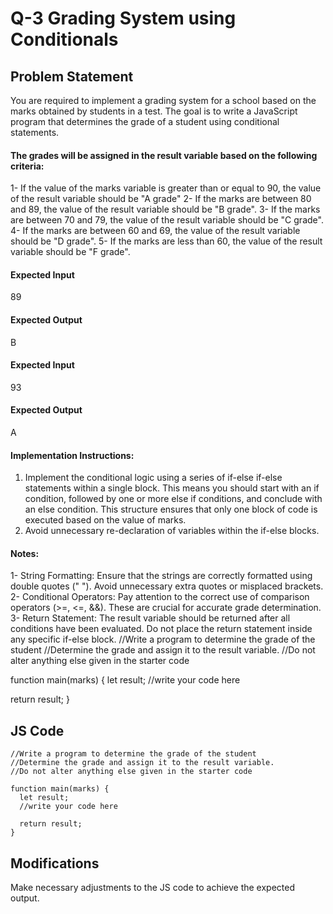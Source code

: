 # Q-3 Grading System using Conditionals

## Problem Statement
You are required to implement a grading system for a school based on the marks obtained by students in a test. The goal is to write a JavaScript program that determines the grade of a student using conditional statements.

#### The grades will be assigned in the result variable based on the following criteria:
1- If the value of the marks variable is greater than or equal to 90, the value of the result variable should be "A grade"
2- If the marks are between 80 and 89, the value of the result variable should be "B grade".
3- If the marks are between 70 and 79, the value of the result variable should be "C grade".
4- If the marks are between 60 and 69, the value of the result variable should be "D grade".
5- If the marks are less than 60, the value of the result variable should be "F grade".


#### Expected Input
89
#### Expected Output
B
#### Expected Input
93
#### Expected Output
A


#### Implementation Instructions:
1. Implement the conditional logic using a series of if-else if-else statements within a single block. This means you should start with an if condition, followed by one or more else if conditions, and conclude with an else condition. This structure ensures that only one block of code is executed based on the value of marks.
2. Avoid unnecessary re-declaration of variables within the if-else blocks.


#### Notes:
1- String Formatting: Ensure that the strings are correctly formatted using double quotes (" "). Avoid unnecessary extra quotes or misplaced brackets.
2- Conditional Operators: Pay attention to the correct use of comparison operators (>=, <=, &&). These are crucial for accurate grade determination.
3- Return Statement: The result variable should be returned after all conditions have been evaluated. Do not place the return statement inside any specific if-else block.
//Write a program to determine the grade of the student
//Determine the grade and assign it to the result variable.
//Do not alter anything else given in the starter code

function main(marks) {
  let result;
  //write your code here

  return result;
}


 

## JS Code
```
//Write a program to determine the grade of the student
//Determine the grade and assign it to the result variable.
//Do not alter anything else given in the starter code

function main(marks) {
  let result;
  //write your code here

  return result;
}

```
## Modifications
Make necessary adjustments to the JS code to achieve the expected output.
